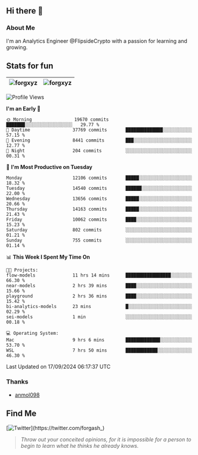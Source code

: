 ## Hi there 👋

### About Me

I'm an Analytics Engineer @FlipsideCrypto with a passion for learning and growing.
  
## Stats for fun

| <img align="center" src="https://github-readme-streak-stats.herokuapp.com/?user=forgxyz&theme=tokyonight" alt="forgxyz" /> | <img align="center" src="https://github-readme-stats.vercel.app/api?username=forgxyz&theme=tokyonight&show_icons=true" alt="forgxyz" /> |
| ------------- |------------- |


<!--START_SECTION:waka-->
![Profile Views](http://img.shields.io/badge/Profile%20Views-0-blue)

**I'm an Early 🐤** 

```text
🌞 Morning                19670 commits       ███████░░░░░░░░░░░░░░░░░░   29.77 % 
🌆 Daytime                37769 commits       ██████████████░░░░░░░░░░░   57.15 % 
🌃 Evening                8441 commits        ███░░░░░░░░░░░░░░░░░░░░░░   12.77 % 
🌙 Night                  204 commits         ░░░░░░░░░░░░░░░░░░░░░░░░░   00.31 % 
```
📅 **I'm Most Productive on Tuesday** 

```text
Monday                   12106 commits       █████░░░░░░░░░░░░░░░░░░░░   18.32 % 
Tuesday                  14540 commits       ██████░░░░░░░░░░░░░░░░░░░   22.00 % 
Wednesday                13656 commits       █████░░░░░░░░░░░░░░░░░░░░   20.66 % 
Thursday                 14163 commits       █████░░░░░░░░░░░░░░░░░░░░   21.43 % 
Friday                   10062 commits       ████░░░░░░░░░░░░░░░░░░░░░   15.23 % 
Saturday                 802 commits         ░░░░░░░░░░░░░░░░░░░░░░░░░   01.21 % 
Sunday                   755 commits         ░░░░░░░░░░░░░░░░░░░░░░░░░   01.14 % 
```


📊 **This Week I Spent My Time On** 

```text
🐱‍💻 Projects: 
flow-models              11 hrs 14 mins      █████████████████░░░░░░░░   66.30 % 
near-models              2 hrs 39 mins       ████░░░░░░░░░░░░░░░░░░░░░   15.66 % 
playground               2 hrs 36 mins       ████░░░░░░░░░░░░░░░░░░░░░   15.42 % 
bi-analytics-models      23 mins             █░░░░░░░░░░░░░░░░░░░░░░░░   02.29 % 
sei-models               1 min               ░░░░░░░░░░░░░░░░░░░░░░░░░   00.18 % 

💻 Operating System: 
Mac                      9 hrs 6 mins        █████████████░░░░░░░░░░░░   53.70 % 
WSL                      7 hrs 50 mins       ████████████░░░░░░░░░░░░░   46.30 % 
```


 Last Updated on 17/09/2024 06:17:37 UTC
<!--END_SECTION:waka-->

### Thanks
 - [anmol098](https://github.com/anmol098/waka-readme-stats/)
  
## Find Me
[![Twitter](https://img.shields.io/twitter/url/https/twitter.com/forgash_.svg?style=social&label=Follow%20%40forgash_)](https://twitter.com/forgash_)


> *Throw out your conceited opinions, for it is impossible for a person to begin to learn what he thinks he already knows.* 
